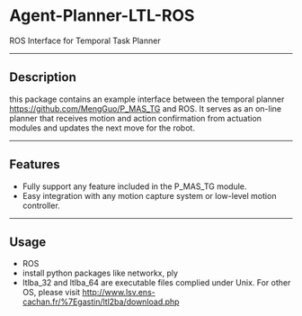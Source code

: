 Agent-Planner-LTL-ROS
=================

ROS Interface for Temporal Task Planner

-----
Description
-----
this package contains an example interface between the temporal planner https://github.com/MengGuo/P_MAS_TG and ROS.
It serves as an on-line planner that receives motion and action confirmation from actuation modules and updates the next move for the robot.

-----
Features
-----
* Fully support any feature included in the P_MAS_TG module.
* Easy integration with any motion capture system or low-level motion controller.

----
Usage
----
* ROS
* install python packages like networkx, ply
* ltlba_32 and ltlba_64 are executable files complied under Unix. For other OS, please visit http://www.lsv.ens-cachan.fr/%7Egastin/ltl2ba/download.php


